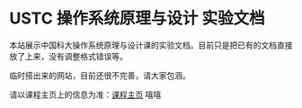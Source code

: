 # USTC 操作系统原理与设计 实验文档

本站展示中国科大操作系统原理与设计课的实验文档。目前只是把已有的文档直接放了上来，没有调整格式错误等。

临时搭出来的网站，目前还很不完善，请大家包涵。

请以课程主页上的信息为准：[课程主页](http://staff.ustc.edu.cn/~ykli/os2025/)
嘻嘻